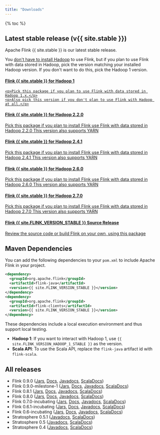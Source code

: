 ```yaml
---
title: "Downloads"
---
```


<script type="text/javascript">
$( document ).ready(function() {
  // Handler for .ready() called.
  $('.ga-track').on('click', function() {
    // we just use the element id for tracking with google analytics
    ga('send', 'event', 'button', 'click', $(this).attr('id'));
  });

});
</script>

{% toc %}

## Latest stable release (v{{ site.stable }})

Apache Flink {{ site.stable }} is our latest stable release.

You [don't have to install Hadoop](faq.html#do-i-have-to-install-apache-hadoop-to-use-flink) to use Flink, but if you plan to use Flink with data stored in Hadoop, pick the version matching your installed Hadoop version. If you don't want to do this, pick the Hadoop 1 version.

<div class="list-group">
  <!-- Hadoop 1 -->
  <a href="{{ site.FLINK_DOWNLOAD_URL_HADOOP_1_STABLE }}" id="download-hadoop1" class="list-group-item ga-track">
    <h4><span class="glyphicon glyphicon-download" aria-hidden="true"></span> <strong>Flink {{ site.stable }}</strong> for Hadoop 1</h4>

    <p>Pick this package if you plan to use Flink with data stored in Hadoop 1.x.</p>
    <p>Also pick this version if you don't plan to use Flink with Hadoop at all.</p>
  </a>

  <!-- Hadoop 2.2 -->
  <a href="{{ site.FLINK_DOWNLOAD_URL_HADOOP_2_STABLE }}" id="download-hadoop2" class="list-group-item ga-track">
    <h4><span class="glyphicon glyphicon-download" aria-hidden="true"></span> <strong>Flink {{ site.stable }}</strong> for Hadoop 2.2.0</h4>
    <p>Pick this package if you plan to install Flink use Flink with data stored in Hadoop 2.2.0 This version also supports YARN</p>
  </a>

  <!-- Hadoop 2.4 -->
  <a href="{{ site.FLINK_DOWNLOAD_URL_HADOOP_24_STABLE }}" id="download-hadoop24" class="list-group-item ga-track">
    <h4><span class="glyphicon glyphicon-download" aria-hidden="true"></span> <strong>Flink {{ site.stable }}</strong> for Hadoop 2.4.1</h4>
    <p>Pick this package if you plan to install Flink use Flink with data stored in Hadoop 2.4.1 This version also supports YARN</p>
  </a>

  <!-- Hadoop 2.6 -->
  <a href="{{ site.FLINK_DOWNLOAD_URL_HADOOP_26_STABLE }}" id="download-hadoop26" class="list-group-item ga-track">
    <h4><span class="glyphicon glyphicon-download" aria-hidden="true"></span> <strong>Flink {{ site.stable }}</strong> for Hadoop 2.6.0</h4>
    <p>Pick this package if you plan to install Flink use Flink with data stored in Hadoop 2.6.0 This version also supports YARN</p>
  </a>

  <!-- Hadoop 2.7 -->
  <a href="{{ site.FLINK_DOWNLOAD_URL_HADOOP_27_STABLE }}" id="download-hadoop27" class="list-group-item ga-track">
    <h4><span class="glyphicon glyphicon-download" aria-hidden="true"></span> <strong>Flink {{ site.stable }}</strong> for Hadoop 2.7.0</h4>
    <p>Pick this package if you plan to install Flink use Flink with data stored in Hadoop 2.7.0 This version also supports YARN</p>
  </a>

  <!-- Source -->
  <a href="{{ site.FLINK_DOWNLOAD_URL_SOURCE }}" class="list-group-item ga-track" id="download-source">
    <h4><span class="glyphicon glyphicon-download" aria-hidden="true"></span> <strong>Flink {{ site.FLINK_VERSION_STABLE }}</strong> Source Release</h4>
    <p>Review the source code or build Flink on your own, using this package</p>
  </a>
</div>

## Maven Dependencies

You can add the following dependencies to your `pom.xml` to include Apache Flink in your project.

```xml
<dependency>
  <groupId>org.apache.flink</groupId>
  <artifactId>flink-java</artifactId>
  <version>{{ site.FLINK_VERSION_STABLE }}</version>
</dependency>
<dependency>
  <groupId>org.apache.flink</groupId>
  <artifactId>flink-clients</artifactId>
  <version>{{ site.FLINK_VERSION_STABLE }}</version>
</dependency>
```

These dependencies include a local execution environment and thus support local testing.

- **Hadoop 1**: If you want to interact with Hadoop 1, use `{{ site.FLINK_VERSION_HADOOP_1_STABLE }}` as the version.
- **Scala API**: To use the Scala API, replace the `flink-java` artifact id with `flink-scala`.

## All releases

- Flink 0.9.0 ([Jars](http://archive.apache.org/dist/flink/flink-0.9.0/), [Docs]({{site.DOCS_BASE_URL}}flink-docs-release-0.9/), [Javadocs]({{site.DOCS_BASE_URL}}flink-docs-release-0.9/api/java), [ScalaDocs]({{site.DOCS_BASE_URL}}flink-docs-release-0.9/api/scala/index.html))
- Flink 0.9.0-milestone-1 ([Jars](http://archive.apache.org/dist/flink/flink-0.9.0-milestone-1/), [Docs]({{site.DOCS_BASE_URL}}flink-docs-release-0.9/), [Javadocs]({{site.DOCS_BASE_URL}}flink-docs-release-0.9/api/java), [ScalaDocs]({{site.DOCS_BASE_URL}}flink-docs-release-0.9/api/scala/index.html))
- Flink 0.8.1 ([Jars](http://archive.apache.org/dist/flink/flink-0.8.1/), [Docs]({{site.DOCS_BASE_URL}}flink-docs-release-0.8.1/), [Javadocs]({{site.DOCS_BASE_URL}}flink-docs-release-0.8.1/api/java), [ScalaDocs]({{site.DOCS_BASE_URL}}flink-docs-release-0.8.1/api/scala/index.html))
- Flink 0.8.0 ([Jars](http://archive.apache.org/dist/flink/flink-0.8.0/), [Docs]({{site.DOCS_BASE_URL}}flink-docs-release-0.8.0/), [Javadocs]({{site.DOCS_BASE_URL}}flink-docs-release-0.8.0/api/java), [ScalaDocs]({{site.DOCS_BASE_URL}}flink-docs-release-0.8.0/api/scala/index.html))
- Flink 0.7.0-incubating ([Jars](http://archive.apache.org/dist/incubator/flink/flink-0.7.0-incubating/), [Docs]({{site.DOCS_BASE_URL}}flink-docs-release-0.7/), [Javadocs]({{site.DOCS_BASE_URL}}flink-docs-release-0.7/api/java), [ScalaDocs]({{site.DOCS_BASE_URL}}flink-docs-release-0.7/api/scala/index.html))
- Flink 0.6.1-incubating ([Jars](http://archive.apache.org/dist/incubator/flink/flink-0.6.1-incubating/), [Docs]({{site.DOCS_BASE_URL}}flink-docs-release-0.6.1/), [Javadocs]({{site.DOCS_BASE_URL}}flink-docs-release-0.6.1/api/java), [ScalaDocs]({{site.DOCS_BASE_URL}}flink-docs-release-0.6.1/api/scala/index.html))
- Flink 0.6-incubating ([Jars](http://archive.apache.org/dist/incubator/flink/), [Docs]({{site.DOCS_BASE_URL}}flink-docs-release-0.6/), [Javadocs]({{site.DOCS_BASE_URL}}flink-docs-release-0.6/api/java), [ScalaDocs]({{site.DOCS_BASE_URL}}flink-docs-release-0.6/api/scala/index.html))
- Stratosphere 0.5.1 ([Javadocs]({{site.DOCS_BASE_URL}}flink-docs-release-0.5.1/api/java), [ScalaDocs]({{site.DOCS_BASE_URL}}flink-docs-release-0.5.1/api/scala/index.html))
- Stratosphere 0.5 ([Javadocs]({{site.DOCS_BASE_URL}}flink-docs-release-0.5/api/java), [ScalaDocs]({{site.DOCS_BASE_URL}}flink-docs-release-0.5/api/scala/index.html))
- Stratosphere 0.4 ([Javadocs]({{site.DOCS_BASE_URL}}flink-docs-release-0.4/api/java), [ScalaDocs]({{site.DOCS_BASE_URL}}flink-docs-release-0.4/api/scala/index.html))
